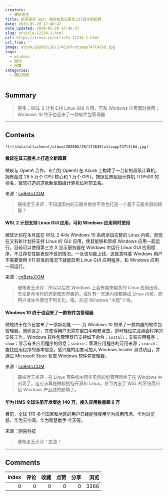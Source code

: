 ```yaml
---
creators:
  - 硬核老王
title: 新闻速读 &gt; 微软在其云服务上打造全新超算
date: 2020-05-20 17:46:47
date_updated: 2020-05-20 17:46:47
slug: article-12234-1.html
url: https://linux.cn/article-12234-1.html
url_from: ''
image: album/202005/20/174639fvvtzwpp747t4l6d.jpg
tags:
  - windows
  - 微软
  - 超算
categories:
  - 硬核观察
---
```


## Summary

> 更多：WSL 2 计划支持 Linux GUI 应用，可和 Windows 应用同时使用；Windows 10 终于也迎来了一款软件包管理器

***

<!-- more -->

## Contents

`![](/data/attachment/album/202005/20/174639fvvtzwpp747t4l6d.jpg)`

#### 微软在其云服务上打造全新超算

微软与 OpenA 合作，专门为 OpenAI 在 Azure 上构建了一台新的超级计算机，拥有超过 28.5 万个 CPU 核心和 1 万个 GPU。按照世界超级计算机 TOP500 的排名，微软打造的这款新型超级计算机位列前五名。

来源：[cnBeta.COM](https://www.cnbeta.com/articles/tech/981083.htm)

> 
> 硬核老王点评：不知道国内的云服务商会不会也打造一个基于云服务器的超算？
> 
> 
> 

#### WSL 2 计划支持 Linux GUI 应用，可和 Windows 应用同时使用

微软计划在本月底在 WSL 2 中为 Windows 10 系统添加完整的 Linux 内核，而现在又有新计划将支持 Linux 的 GUI 应用，使其能够和常规 Windows 应用一起运行。目前可以使用第三方 X 显示服务器在 Windows 中运行 Linux GUI 应用程序，不过存在性能表现不佳的情况。一旦该功能上线，这就意味着 Windows 用户不需要使用 X11 转发的情况下就能启用 Linux GUI 应用程序，和 Windows 应用一同运行。

来源：[cnBeta.COM](https://www.cnbeta.com/articles/tech/981187.htm)

> 
> 硬核老王点评：所以以后在 Windows 上会有越来越多的 Linux 应用出现，无论是命令行的还是图形界面的，或许有一天连内核都换成 Linux 内核，而用户或许会感觉不到变化。嗯，欢迎 Windows “主题”上线。
> 
> 
> 

#### Windows 10 终于也迎来了一款软件包管理器

微软终于在今日宣布了一项新功能 —— 为 Windows 10 带来了一款内置的软件包管理器。简而言之，其使得用户无需在窗口中频繁点击，即可轻松完成桌面程序的安装工作。Windows 软件包管理器已支持如下命令：`install`：安装应用程序；`show`：显示有关应用程序的信息；`source`：管理应用程序的可用来源；`search`：查找应用程序的基本信息。感兴趣的朋友可加入 Windows Insider 测试项目，并通过 Microsoft Store 获取 Windows 软件包管理器。

来源：[cnBeta.COM](https://www.cnbeta.com/articles/tech/981255.htm)

> 
> 硬核老王点评：在 Linux 等系统中司空见惯的包管理器终于在 Windows 中出现了，这应该算是微软拥抱开源和 Linux，甚至内嵌了 WSL 的系统而带给 Windows 产品线的影响了。
> 
> 
> 

#### 华为 HMS 全球注册开发者达 140 万，接入应用数量超 6 万

目前，全球 170 多个国家和地区的用户已经能够使用华为应用市场、华为浏览器、华为云空间、华为智慧助手·今天等。

来源：[网易科技](https://tech.163.com/20/0519/16/FD0JPFOI00097U7S.html)

> 
> 硬核老王点评：加油！
> 
> 
>

***

## Comments


|   index |   评论 |   收藏 |   点赞 |   分享 |   浏览 |
|--------:|-------:|-------:|-------:|-------:|-------:|
|       0 |      0 |      0 |      0 |      0 |   3366 |
